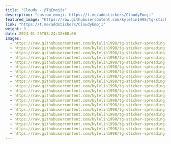 ```yaml
---
title: "Cloudy - @TgEmojis"
description: "custom_emoji: https://t.me/addstickers/CloudyEmoji"
featured_image: "https://raw.githubusercontent.com/kylelin1998/tg-sticker-spreading-worldwide-images/main/img/b193c2b5-19e6-428f-9e39-fe247ca1a2eb.jpg"
link: "https://t.me/addstickers/CloudyEmoji"
weight: 3
date: 2024-01-25T08:24:32+08:00
images:
  - https://raw.githubusercontent.com/kylelin1998/tg-sticker-spreading-worldwide-images/main/img/b193c2b5-19e6-428f-9e39-fe247ca1a2eb.jpg
  - https://raw.githubusercontent.com/kylelin1998/tg-sticker-spreading-worldwide-images/main/img/eede9741-3064-4398-bd98-d9504be11497.jpg
  - https://raw.githubusercontent.com/kylelin1998/tg-sticker-spreading-worldwide-images/main/img/5a4aa973-1981-41c1-b5c9-739a4b625d60.jpg
  - https://raw.githubusercontent.com/kylelin1998/tg-sticker-spreading-worldwide-images/main/img/61264a39-aa83-44ab-ad1f-ce6fc358e149.jpg
  - https://raw.githubusercontent.com/kylelin1998/tg-sticker-spreading-worldwide-images/main/img/446d4f4d-9767-4ee3-af99-6fe36d597f08.jpg
  - https://raw.githubusercontent.com/kylelin1998/tg-sticker-spreading-worldwide-images/main/img/78383038-9b82-4c39-8ab5-20500202b5d4.jpg
  - https://raw.githubusercontent.com/kylelin1998/tg-sticker-spreading-worldwide-images/main/img/a56fe22d-7798-47bc-84b9-b8325b9b453d.jpg
  - https://raw.githubusercontent.com/kylelin1998/tg-sticker-spreading-worldwide-images/main/img/9823a8ef-056b-4b8d-87e4-b1f707c672a6.jpg
  - https://raw.githubusercontent.com/kylelin1998/tg-sticker-spreading-worldwide-images/main/img/bd99bd9c-4ad7-4dbe-9609-72f7245c1a8b.jpg
  - https://raw.githubusercontent.com/kylelin1998/tg-sticker-spreading-worldwide-images/main/img/6911abb1-e4d1-4674-81ca-0f8a103aa302.jpg
  - https://raw.githubusercontent.com/kylelin1998/tg-sticker-spreading-worldwide-images/main/img/d72d0a7a-4f47-4c54-954d-3e6fcb3e9616.jpg
  - https://raw.githubusercontent.com/kylelin1998/tg-sticker-spreading-worldwide-images/main/img/bdb4a122-bb40-4e56-906c-7ea185d3c5f5.jpg
  - https://raw.githubusercontent.com/kylelin1998/tg-sticker-spreading-worldwide-images/main/img/8c3cade9-c73f-4a93-9aa4-8afe9f6ec0d6.jpg
  - https://raw.githubusercontent.com/kylelin1998/tg-sticker-spreading-worldwide-images/main/img/83cbecbf-1ea9-4f3a-8a2a-a696832fbcb3.jpg
  - https://raw.githubusercontent.com/kylelin1998/tg-sticker-spreading-worldwide-images/main/img/8f30c745-8dbf-46d4-b05a-e4f610dfacbd.jpg
  - https://raw.githubusercontent.com/kylelin1998/tg-sticker-spreading-worldwide-images/main/img/b911f5ed-aae3-471e-800d-f7dab211e71b.jpg
  - https://raw.githubusercontent.com/kylelin1998/tg-sticker-spreading-worldwide-images/main/img/ae83a822-c7eb-484e-acd9-88306a929616.jpg
  - https://raw.githubusercontent.com/kylelin1998/tg-sticker-spreading-worldwide-images/main/img/2624efdc-fbe3-4e48-ba30-5f0555cc1bed.jpg
  - https://raw.githubusercontent.com/kylelin1998/tg-sticker-spreading-worldwide-images/main/img/77d3e09c-3e15-4cd7-9357-2321988c8100.jpg
  - https://raw.githubusercontent.com/kylelin1998/tg-sticker-spreading-worldwide-images/main/img/9b3e1dd5-bdf1-4c66-82a5-0a4b976c7274.jpg
---
```

